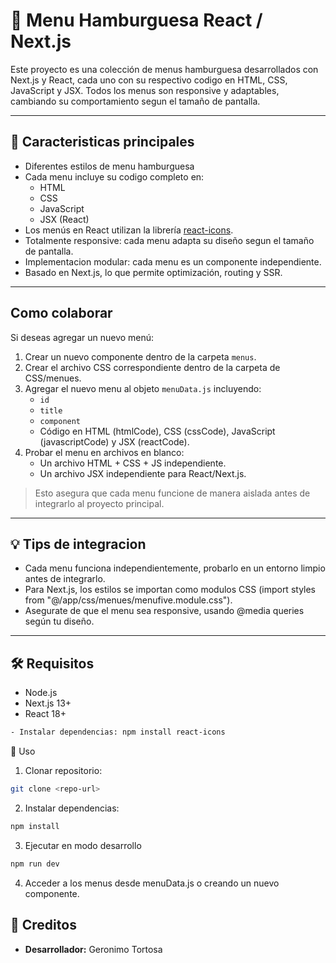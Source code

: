 # 🍔 Menu Hamburguesa React / Next.js 

Este proyecto es una colección de menus hamburguesa desarrollados con Next.js y React, cada uno con su respectivo codigo en HTML, CSS, JavaScript y JSX. Todos los menus son responsive y adaptables, cambiando su comportamiento segun el tamaño de pantalla.

---

## 🎨 Caracteristicas principales

- Diferentes estilos de menu hamburguesa
- Cada menu incluye su codigo completo en: 
  - HTML
  - CSS
  - JavaScript
  - JSX (React)
- Los menús en React utilizan la librería [react-icons](https://www.npmjs.com/package/react-icons).
- Totalmente responsive: cada menu adapta su diseño segun el tamaño de pantalla.
- Implementacion modular: cada menu es un componente independiente.
- Basado en Next.js, lo que permite optimización, routing y SSR.

---

## Como colaborar

Si deseas agregar un nuevo menú:

1. Crear un nuevo componente dentro de la carpeta `menus`.
2. Crear el archivo CSS correspondiente dentro de la carpeta de CSS/menues.
3. Agregar el nuevo menu al objeto `menuData.js` incluyendo:
   - `id`
   - `title`
   - `component`
   - Código en HTML (htmlCode), CSS (cssCode), JavaScript (javascriptCode) y JSX (reactCode).
4. Probar el menu en archivos en blanco:
   - Un archivo HTML + CSS + JS independiente.
   - Un archivo JSX independiente para React/Next.js.

> Esto asegura que cada menu funcione de manera aislada antes de integrarlo al proyecto principal.

---

## 💡 Tips de integracion

- Cada menu funciona independientemente, probarlo en un entorno limpio antes de integrarlo.
- Para Next.js, los estilos se importan como modulos CSS (import styles from "@/app/css/menues/menufive.module.css").
- Asegurate de que el menu sea responsive, usando @media queries según tu diseño.


---

## 🛠 Requisitos

- Node.js  
- Next.js 13+  
- React 18+  

```bash
- Instalar dependencias: npm install react-icons
```

🚀 Uso

1. Clonar repositorio: 
```bash
git clone <repo-url>
```

2. Instalar dependencias:
```bash
npm install
```

3. Ejecutar en modo desarrollo
```bash
npm run dev
```

4. Acceder a los menus desde menuData.js o creando un nuevo componente.


## 🙏 Creditos

- **Desarrollador:** Geronimo Tortosa  